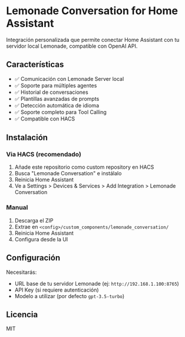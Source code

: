 # Lemonade Conversation for Home Assistant

Integración personalizada que permite conectar Home Assistant con tu servidor local Lemonade, compatible con OpenAI API.

## Características

- ✅ Comunicación con Lemonade Server local
- ✅ Soporte para múltiples agentes
- ✅ Historial de conversaciones
- ✅ Plantillas avanzadas de prompts
- ✅ Detección automática de idioma
- ✅ Soporte completo para Tool Calling
- ✅ Compatible con HACS

## Instalación

### Via HACS (recomendado)

1. Añade este repositorio como custom repository en HACS
2. Busca "Lemonade Conversation" e instálalo
3. Reinicia Home Assistant
4. Ve a Settings > Devices & Services > Add Integration > Lemonade Conversation

### Manual

1. Descarga el ZIP
2. Extrae en `<config>/custom_components/lemonade_conversation/`
3. Reinicia Home Assistant
4. Configura desde la UI

## Configuración

Necesitarás:
- URL base de tu servidor Lemonade (ej: `http://192.168.1.100:8765`)
- API Key (si requiere autenticación)
- Modelo a utilizar (por defecto `gpt-3.5-turbo`)

## Licencia

MIT